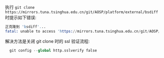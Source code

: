 
执行 `git clone https://mirrors.tuna.tsinghua.edu.cn/git/AOSP/platform/external/bsdiff` 时提示如下错误:
```s
正克隆到 'bsdiff'...
fatal: unable to access 'https://mirrors.tuna.tsinghua.edu.cn/git/AOSP/platform/external/bsdiff/': server certificate verification failed. CAfile: /etc/ssl/certs/ca-certificates.crt CRLfile: none
```

解决方法是关闭 git clone 时的 ssl 验证流程:
```s
  git config --global http.sslverify false
```
